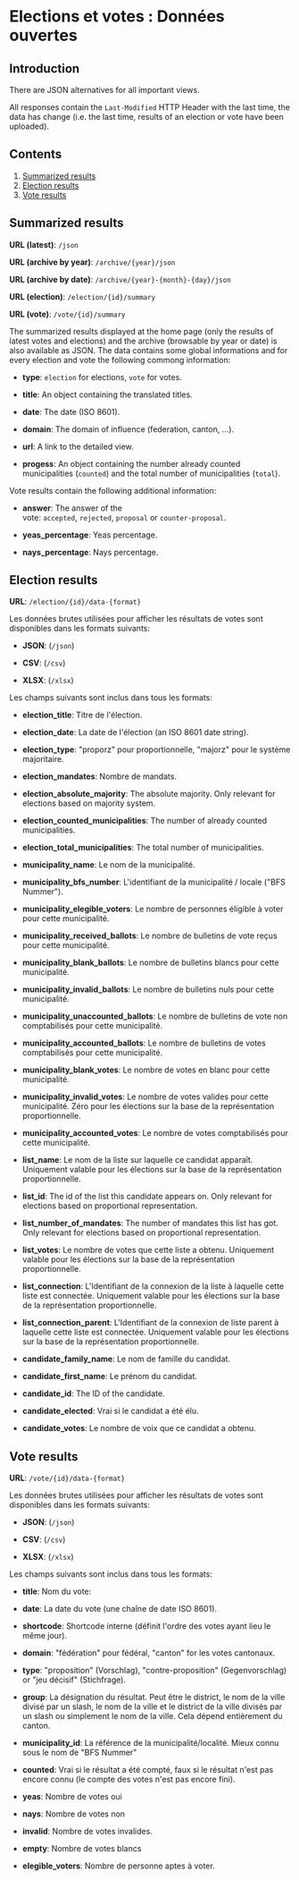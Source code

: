 # Elections et votes : Données ouvertes

## Introduction

There are JSON alternatives for all important views.

All responses contain the `Last-Modified` HTTP Header with the last time, the data has change (i.e. the last time, results of an election or vote have been uploaded).

## Contents

1. [Summarized results](#summarized-results)
2. [Election results](#election-results)
3. [Vote results](#vote-results)

## Summarized results

**URL (latest)**: `/json`

**URL (archive by year)**: `/archive/{year}/json`

**URL (archive by date)**: `/archive/{year}-{month}-{day}/json`

**URL (election)**: `/election/{id}/summary`

**URL (vote)**: `/vote/{id}/summary`

The summarized results displayed at the home page (only the results of latest votes and elections) and the archive (browsable by year or date) is also available as JSON. The data contains some global informations and for every election and vote the following commong information:

- **type**: `election` for elections, `vote` for votes.

- **title**: An object containing the translated titles.

- **date**: The date (ISO 8601).

- **domain**: The domain of influence (federation, canton, ...).

- **url**: A link to the detailed view.

- **progess**: An object containing the number already counted municipalities (`counted`) and the total number of municipalities (`total`).

Vote results contain the following additional information:

- **answer**: The answer of the vote: `accepted`, `rejected`, `proposal` or `counter-proposal`.

- **yeas_percentage**: Yeas percentage.

- **nays_percentage**: Nays percentage.

## Election results

**URL**: `/election/{id}/data-{format}`

Les données brutes utilisées pour afficher les résultats de votes sont disponibles dans les formats suivants:

- **JSON**: (`/json`)

- **CSV**: (`/csv`)

- **XLSX**: (`/xlsx`)

Les champs suivants sont inclus dans tous les formats:

- **election_title**: Titre de l'élection.

- **election_date**: La date de l'élection (an ISO 8601 date string).

- **election_type**: "proporz" pour proportionnelle, "majorz" pour le système majoritaire.

- **election_mandates**: Nombre de mandats.

- **election_absolute_majority**: The absolute majority. Only relevant for elections based on majority system.

- **election_counted_municipalities**: The number of already counted municipalities.

- **election_total_municipalities**: The total number of municipalities.

- **municipality_name**: Le nom de la municipalité.

- **municipality_bfs_number**: L'identifiant de la municipalité / locale ("BFS Nummer").

- **municipality_elegible_voters**: Le nombre de personnes éligible à voter pour cette municipalité.

- **municipality_received_ballots**: Le nombre de bulletins de vote reçus pour cette municipalité.

- **municipality_blank_ballots**: Le nombre de bulletins blancs pour cette municipalité.

- **municipality_invalid_ballots**: Le nombre de bulletins nuls pour cette municipalité.

- **municipality_unaccounted_ballots**: Le nombre de bulletins de vote non comptabilisés pour cette municipalité.

- **municipality_accounted_ballots**: Le nombre de bulletins de votes comptabilisés pour cette municipalité.

- **municipality_blank_votes**: Le nombre de votes en blanc pour cette municipalité.

- **municipality_invalid_votes**: Le nombre de votes valides pour cette municipalité. Zéro pour les élections sur la base de la représentation proportionnelle.

- **municipality_accounted_votes**: Le nombre de votes comptabilisés pour cette municipalité.

- **list_name**: Le nom de la liste sur laquelle ce candidat apparaît. Uniquement valable pour les élections sur la base de la représentation proportionnelle.

- **list_id**: The id of the list this candidate appears on. Only relevant for elections based on proportional representation.

- **list_number_of_mandates**: The number of mandates this list has got. Only relevant for elections based on proportional representation.

- **list_votes**: Le nombre de votes que cette liste a obtenu. Uniquement valable pour les élections sur la base de la représentation proportionnelle.

- **list_connection**: L'Identifiant de la connexion de la liste à laquelle cette liste est connectée. Uniquement valable pour les élections sur la base de la représentation proportionnelle.

- **list_connection_parent**: L'Identifiant de la connexion de liste parent à laquelle cette liste est connectée. Uniquement valable pour les élections sur la base de la représentation proportionnelle.

- **candidate_family_name**: Le nom de famille du candidat.

- **candidate_first_name**: Le prénom du candidat.

- **candidate_id**: The ID of the candidate.

- **candidate_elected**: Vrai si le candidat a été élu.

- **candidate_votes**: Le nombre de voix que ce candidat a obtenu.

## Vote results

**URL**: `/vote/{id}/data-{format}`

Les données brutes utilisées pour afficher les résultats de votes sont disponibles dans les formats suivants:

- **JSON**: (`/json`)

- **CSV**: (`/csv`)

- **XLSX**: (`/xlsx`)

Les champs suivants sont inclus dans tous les formats:

- **title**: Nom du vote:

- **date**: La date du vote (une chaîne de date ISO 8601).

- **shortcode**: Shortcode interne (définit l'ordre des votes ayant lieu le même jour).

- **domain**: "fédération" pour fédéral, "canton" for les votes cantonaux.

- **type**: "proposition" (Vorschlag), "contre-proposition" (Gegenvorschlag) or "jeu décisif" (Stichfrage).

- **group**: La désignation du résultat. Peut être le district, le nom de la ville divisé par un slash, le nom de la ville et le district de la ville divisés par un slash ou simplement le nom de la ville. Cela dépend entièrement du canton.

- **municipality_id**: La référence de la municipalité/localité. Mieux connu sous le nom de "BFS Nummer"

- **counted**: Vrai si le résultat a été compté, faux si le résultat n'est pas encore connu (le compte des votes n'est pas encore fini).

- **yeas**: Nombre de votes oui

- **nays**: Nombre de votes non

- **invalid**: Nombre de votes invalides.

- **empty**: Nombre de votes blancs

- **elegible_voters**: Nombre de personne aptes à voter.
